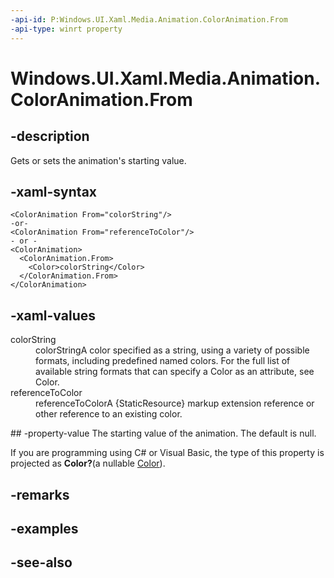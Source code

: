 ```yaml
---
-api-id: P:Windows.UI.Xaml.Media.Animation.ColorAnimation.From
-api-type: winrt property
---
```


<!-- Property syntax
public Windows.Foundation.IReference<Windows.UI.Color> From { get;  set; }
-->

# Windows.UI.Xaml.Media.Animation.ColorAnimation.From

## -description
Gets or sets the animation's starting value.



## -xaml-syntax
```xaml
<ColorAnimation From="colorString"/>
-or-
<ColorAnimation From="referenceToColor"/>
- or -
<ColorAnimation>
  <ColorAnimation.From>
    <Color>colorString</Color>
  </ColorAnimation.From>
</ColorAnimation>
```


## -xaml-values
<dl><dt>colorString</dt><dd>colorStringA color specified as a string, using a variety of possible formats, including predefined named colors. For the full list of available string formats that can specify a Color as an attribute, see Color.</dd>
<dt>referenceToColor</dt><dd>referenceToColorA {StaticResource} markup extension reference or other reference to an existing color.</dd>
</dl>
## -property-value
The starting value of the animation. The default is null.

<!--Projection dochack:-->
If you are programming using C# or Visual Basic, the type of this property is projected as **Color?**(a nullable [Color](../windows.ui/color.md)).

## -remarks

## -examples

## -see-also
